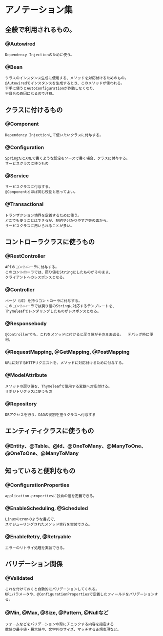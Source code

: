 # アノテーション集

## 全般で利用されるもの。  
### @Autowired
    Dependency Injectionのために使う。  
### @Bean
    クラスのインスタンス生成に使用する、メソッドを対応付けるためのもの。  
    @Autowiredでインスタンスを生成するとき、このメソッドが使われる。  
    下手に使うとAutoConfigurationが作動しなくなり、
    不具合の原因になるので注意。  

## クラスに付けるもの
### @Component
    Dependency Injectionして使いたいクラスに付与する。  

### @Configuration
    SpringだとXMLで書くような設定をソースで書く場合、クラスに付与する。  
    サービスクラスに使うもの
### @Service
    サービスクラスに付与する。  
    @Componentとほぼ同じ役割と思ってよい。  
### @Transactional
    トランザクション境界を定義するために使う。  
    どこでも使うことはできるが、制約や分かりやすさ等の面から、
    サービスクラスに用いられることが多い。  

## コントローラクラスに使うもの
### @RestController
    APIのコントローラに付与する。  
    このコントローラでは、戻り値をStringにしたものがそのまま、
    クライアントへのレスポンスとなる。  
### @Controller
    ページ（UI）を持つコントローラに付与する。  
    このコントローラでは戻り値のStringに対応するテンプレートを、  
    Thymeleafでレンダリングしたものがレスポンスとなる。  
### @Responsebody
    @Controllerでも、これをメソッドに付けると戻り値がそのまま返る。  デバッグ時に便利。  
### @RequestMapping, @GetMapping, @PostMapping
    URLに対するHTTPリクエストを、メソッドに対応付けるために付与する。  
### @ModelAttribute
    メソッドの戻り値を、Thymeleafで使用する変数へ対応付ける。  
    リポジトリクラスに使うもの
### @Repository
    DBアクセスを行う、DAOの役割を担うクラスへ付与する

## エンティティクラスに使うもの
### @Entity、@Table、@Id、@OneToMany、@ManyToOne、@OneToOne、@ManyToMany

## 知っていると便利なもの
### @ConfigurationProperties
    application.propertiesに独自の値を定義できる。  

### @EnableScheduling, @Scheduled
    Linuxのcronのような書式で、  
    スケジューリングされたメソッド実行を実装できる。  

### @EnableRetry, @Retryable
    エラーのリトライ処理を実装できる。  

## バリデーション関係
### @Validated
    これを付けておくと自動的にバリデーションしてくれる。  
    URLパラメータや、@ConfigurationPropertiesで定義したフィールドをバリデーションする。  
### @Min, @Max, @Size, @Pattern, @Nullなど
    フォームなどをバリデーションの際にチェックする内容を指定する
    数値の最小値・最大値や、文字列のサイズ、マッチする正規表現など。  
